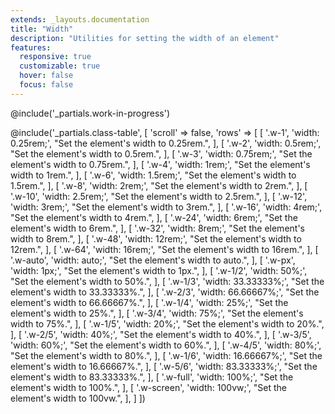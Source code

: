```yaml
---
extends: _layouts.documentation
title: "Width"
description: "Utilities for setting the width of an element"
features:
  responsive: true
  customizable: true
  hover: false
  focus: false
---
```


@include('_partials.work-in-progress')

@include('_partials.class-table', [
  'scroll' => false,
  'rows' => [
      [
        '.w-1',
        'width: 0.25rem;',
        "Set the element's width to 0.25rem.",
      ],
      [
        '.w-2',
        'width: 0.5rem;',
        "Set the element's width to 0.5rem.",
      ],
      [
        '.w-3',
        'width: 0.75rem;',
        "Set the element's width to 0.75rem.",
      ],
      [
        '.w-4',
        'width: 1rem;',
        "Set the element's width to 1rem.",
      ],
      [
        '.w-6',
        'width: 1.5rem;',
        "Set the element's width to 1.5rem.",
      ],
      [
        '.w-8',
        'width: 2rem;',
        "Set the element's width to 2rem.",
      ],
      [
        '.w-10',
        'width: 2.5rem;',
        "Set the element's width to 2.5rem.",
      ],
      [
        '.w-12',
        'width: 3rem;',
        "Set the element's width to 3rem.",
      ],
      [
        '.w-16',
        'width: 4rem;',
        "Set the element's width to 4rem.",
      ],
      [
        '.w-24',
        'width: 6rem;',
        "Set the element's width to 6rem.",
      ],
      [
        '.w-32',
        'width: 8rem;',
        "Set the element's width to 8rem.",
      ],
      [
        '.w-48',
        'width: 12rem;',
        "Set the element's width to 12rem.",
      ],
      [
        '.w-64',
        'width: 16rem;',
        "Set the element's width to 16rem.",
      ],
      [
        '.w-auto',
        'width: auto;',
        "Set the element's width to auto.",
      ],
      [
        '.w-px',
        'width: 1px;',
        "Set the element's width to 1px.",
      ],
      [
        '.w-1/2',
        'width: 50%;',
        "Set the element's width to 50%.",
      ],
      [
        '.w-1/3',
        'width: 33.33333%;',
        "Set the element's width to 33.33333%.",
      ],
      [
        '.w-2/3',
        'width: 66.66667%;',
        "Set the element's width to 66.66667%.",
      ],
      [
        '.w-1/4',
        'width: 25%;',
        "Set the element's width to 25%.",
      ],
      [
        '.w-3/4',
        'width: 75%;',
        "Set the element's width to 75%.",
      ],
      [
        '.w-1/5',
        'width: 20%;',
        "Set the element's width to 20%.",
      ],
      [
        '.w-2/5',
        'width: 40%;',
        "Set the element's width to 40%.",
      ],
      [
        '.w-3/5',
        'width: 60%;',
        "Set the element's width to 60%.",
      ],
      [
        '.w-4/5',
        'width: 80%;',
        "Set the element's width to 80%.",
      ],
      [
        '.w-1/6',
        'width: 16.66667%;',
        "Set the element's width to 16.66667%.",
      ],
      [
        '.w-5/6',
        'width: 83.33333%;',
        "Set the element's width to 83.33333%.",
      ],
      [
        '.w-full',
        'width: 100%;',
        "Set the element's width to 100%.",
      ],
      [
        '.w-screen',
        'width: 100vw;',
        "Set the element's width to 100vw.",
      ],
  ]
])
